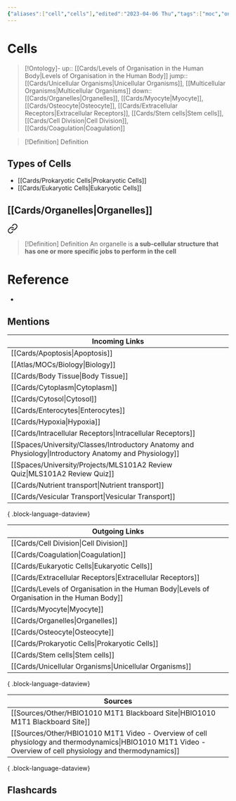 ```yaml
---
{"aliases":["cell","cells"],"edited":"2023-04-06 Thu","tags":["moc","on/Science/Biology/CellBiology"],"date created":"2022-06-26 Sun","dg-publish":true,"permalink":"/cards/cells/","dgPassFrontmatter":true}
---
```


# Cells

> [!Ontology]-
> up:: [[Cards/Levels of Organisation in the Human Body\|Levels of Organisation in the Human Body]]
> jump:: [[Cards/Unicellular Organisms\|Unicellular Organisms]], [[Multicellular Organisms\|Multicellular Organisms]]
> down:: [[Cards/Organelles\|Organelles]], [[Cards/Myocyte\|Myocyte]], [[Cards/Osteocyte\|Osteocyte]], [[Cards/Extracellular Receptors\|Extracellular Receptors]], [[Cards/Stem cells\|Stem cells]], [[Cards/Cell Division\|Cell Division]], [[Cards/Coagulation\|Coagulation]]

> [!Definition] Definition

## Types of Cells

- [[Cards/Prokaryotic Cells\|Prokaryotic Cells]]
- [[Cards/Eukaryotic Cells\|Eukaryotic Cells]]

## [[Cards/Organelles\|Organelles]]


<div class="transclusion internal-embed is-loaded"><a class="markdown-embed-link" href="/cards/organelles/#989649" aria-label="Open link"><svg xmlns="http://www.w3.org/2000/svg" width="24" height="24" viewBox="0 0 24 24" fill="none" stroke="currentColor" stroke-width="2" stroke-linecap="round" stroke-linejoin="round" class="svg-icon lucide-link"><path d="M10 13a5 5 0 0 0 7.54.54l3-3a5 5 0 0 0-7.07-7.07l-1.72 1.71"></path><path d="M14 11a5 5 0 0 0-7.54-.54l-3 3a5 5 0 0 0 7.07 7.07l1.71-1.71"></path></svg></a><div class="markdown-embed">



> [!Definition] Definition
> An organelle is **a sub-cellular structure that has one or more specific jobs to perform in the cell**

</div></div>


# Reference

- 

## Mentions

| Incoming Links                                                                                            |
| --------------------------------------------------------------------------------------------------------- |
| [[Cards/Apoptosis\|Apoptosis]]                                                                         |
| [[Atlas/MOCs/Biology\|Biology]]                                                                        |
| [[Cards/Body Tissue\|Body Tissue]]                                                                     |
| [[Cards/Cytoplasm\|Cytoplasm]]                                                                         |
| [[Cards/Cytosol\|Cytosol]]                                                                             |
| [[Cards/Enterocytes\|Enterocytes]]                                                                     |
| [[Cards/Hypoxia\|Hypoxia]]                                                                             |
| [[Cards/Intracellular Receptors\|Intracellular Receptors]]                                             |
| [[Spaces/University/Classes/Introductory Anatomy and Physiology\|Introductory Anatomy and Physiology]] |
| [[Spaces/University/Projects/MLS101A2 Review Quiz\|MLS101A2 Review Quiz]]                              |
| [[Cards/Nutrient transport\|Nutrient transport]]                                                       |
| [[Cards/Vesicular Transport\|Vesicular Transport]]                                                     |

{ .block-language-dataview}

| Outgoing Links                                                                                  |
| ----------------------------------------------------------------------------------------------- |
| [[Cards/Cell Division\|Cell Division]]                                                       |
| [[Cards/Coagulation\|Coagulation]]                                                           |
| [[Cards/Eukaryotic Cells\|Eukaryotic Cells]]                                                 |
| [[Cards/Extracellular Receptors\|Extracellular Receptors]]                                   |
| [[Cards/Levels of Organisation in the Human Body\|Levels of Organisation in the Human Body]] |
| [[Cards/Myocyte\|Myocyte]]                                                                   |
| [[Cards/Organelles\|Organelles]]                                                             |
| [[Cards/Osteocyte\|Osteocyte]]                                                               |
| [[Cards/Prokaryotic Cells\|Prokaryotic Cells]]                                               |
| [[Cards/Stem cells\|Stem cells]]                                                             |
| [[Cards/Unicellular Organisms\|Unicellular Organisms]]                                       |

{ .block-language-dataview}

| Sources                                                                                                                                                         |
| --------------------------------------------------------------------------------------------------------------------------------------------------------------- |
| [[Sources/Other/HBIO1010 M1T1 Blackboard Site\|HBIO1010 M1T1 Blackboard Site]]                                                                               |
| [[Sources/Other/HBIO1010 M1T1 Video - Overview of cell physiology and thermodynamics\|HBIO1010 M1T1 Video - Overview of cell physiology and thermodynamics]] |

{ .block-language-dataview}

## Flashcards
